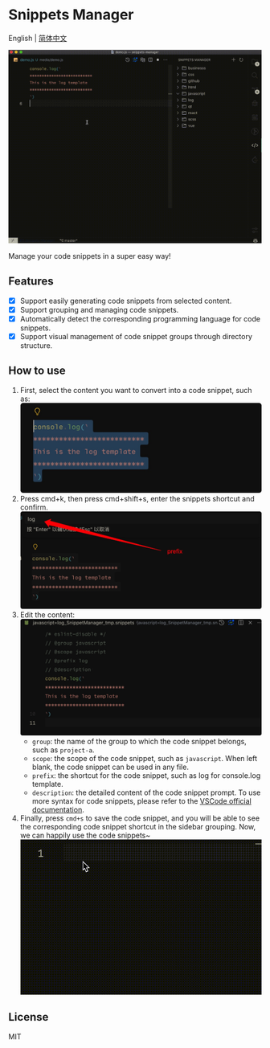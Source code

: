 <h1>Snippets Manager</h1>

English | [简体中文](./README.zh-CN.md)
<!-- <p>
<a href="https://marketplace.visualstudio.com/items?itemName=promise96319.snippets-manager" target="__blank">
<img src="https://img.shields.io/visual-studio-marketplace/v/promise96319.snippets-manager.svg?color=blue&amp;label=VS%20Code%20Marketplace&logo=visual-studio-code" alt="Visual Studio Marketplace Version" />
</a><a href="https://marketplace.visualstudio.com/items?itemName=promise96319.snippets-manager" target="__blank"><img src="https://img.shields.io/visual-studio-marketplace/d/promise96319.snippets-manager.svg?color=4bdbe3" alt="Visual Studio Marketplace Downloads" /></a>
<a href="https://marketplace.visualstudio.com/items?itemName=promise96319.snippets-manager" target="__blank"><img src="https://img.shields.io/visual-studio-marketplace/i/promise96319.snippets-manager.svg?color=63ba83" alt="Visual Studio Marketplace Installs" /></a>
<a href="https://marketplace.visualstudio.com/items?itemName=promise96319.snippets-manager" target="__blank"><img src="https://vsmarketplacebadge.apphb.com/trending-monthly/promise96319.snippets-manager.svg?color=a1b858" alt="Marketplace Trending Monthly" /></a>
<br/>
<a href="https://github.com/promise96319/snippets-manager" target="__blank"><img src="https://img.shields.io/github/last-commit/promise96319/snippets-manager.svg?color=c977be" alt="GitHub last commit" /></a>
<a href="https://github.com/promise96319/snippets-manager/issues" target="__blank"><img src="https://img.shields.io/github/issues/promise96319/snippets-manager.svg?color=a38eed" alt="GitHub issues" /></a>
<a href="https://github.com/promise96319/snippets-manager" target="__blank"><img alt="GitHub stars" src="https://img.shields.io/github/stars/promise96319/snippets-manager?style=social"></a>
</p> -->

![Code snippets demo](./media/demo.gif)

Manage your code snippets in a super easy way!

## Features

- [x] Support easily generating code snippets from selected content.
- [x] Support grouping and managing code snippets.
- [x] Automatically detect the corresponding programming language for code snippets.
- [x] Support visual management of code snippet groups through directory structure.

## How to use
1. First, select the content you want to convert into a code snippet, such as:
  ![Select code](./media/select-code.jpg)
2. Press cmd+k, then press cmd+shift+s, enter the snippets shortcut and confirm.
  ![Enter prefix](./media/enter-prefix.jpg)
3. Edit the content:
  ![Edit content](./media/content.jpg)
    - `group`: the name of the group to which the code snippet belongs, such as `project-a`.
    - `scope`: the scope of the code snippet, such as `javascript`. When left blank, the code snippet can be used in any file.
    - `prefix`: the shortcut for the code snippet, such as log for console.log template.
    - `description`: the detailed content of the code snippet prompt. To use more syntax for code snippets, please refer to the [VSCode official documentation](https://code.visualstudio.com/docs/editor/userdefinedsnippets#_snippet-syntax).
4. Finally, press `cmd+s` to save the code snippet, and you will be able to see the corresponding code snippet shortcut in the sidebar grouping. Now, we can happily use the code snippets~
  ![Code snippets demo](./media/snippet.gif)

## License
MIT
